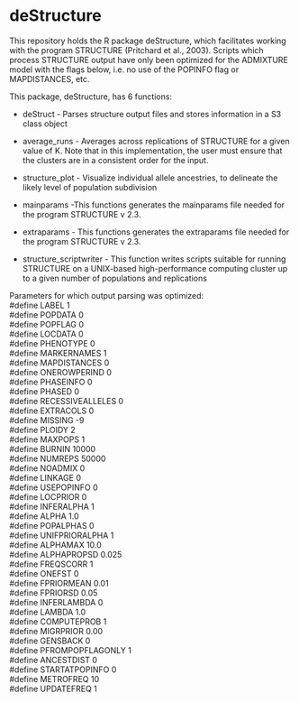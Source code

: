 # deStructure
This repository holds the R package deStructure, which facilitates working with the program STRUCTURE (Pritchard et al., 2003).
Scripts which process STRUCTURE output have only been optimized for the ADMIXTURE model with the flags below, i.e. no use of the
POPINFO flag or MAPDISTANCES, etc.

This package, deStructure, has 6 functions:

- deStruct - Parses structure output files and stores information in a S3 class object

- average_runs - Averages across replications of STRUCTURE for a given value of K. Note that in this implementation, the user must ensure that the clusters are in a consistent order for the input.

- structure_plot - Visualize individual allele ancestries, to delineate the likely level of population subdivision

- mainparams -This functions generates the mainparams file needed for the program STRUCTURE v 2.3.

- extraparams - This functions generates the extraparams file needed for the program STRUCTURE v 2.3.

- structure_scriptwriter - This function writes scripts suitable for running STRUCTURE on a UNIX-based high-performance computing cluster up to a given number of populations and replications

Parameters for which output parsing was optimized:  
#define LABEL 1  
#define POPDATA 0   
#define POPFLAG 0  
#define LOCDATA 0  
#define PHENOTYPE 0   
#define MARKERNAMES 1   
#define MAPDISTANCES 0  
#define ONEROWPERIND 0  
#define PHASEINFO 0  
#define PHASED 0  
#define RECESSIVEALLELES 0   
#define EXTRACOLS 0  
#define MISSING -9  
#define PLOIDY 2  
#define MAXPOPS 1  
#define BURNIN 10000  
#define NUMREPS 50000  
#define NOADMIX 0  
#define LINKAGE 0  
#define USEPOPINFO 0  
#define LOCPRIOR 0  
#define INFERALPHA 1  
#define ALPHA 1.0  
#define POPALPHAS 0   
#define UNIFPRIORALPHA 1   
#define ALPHAMAX 10.0  
#define ALPHAPROPSD 0.025  
#define FREQSCORR 1  
#define ONEFST 0  
#define FPRIORMEAN 0.01  
#define FPRIORSD 0.05  
#define INFERLAMBDA 0  
#define LAMBDA 1.0  
#define COMPUTEPROB 1  
#define MIGRPRIOR 0.00  
#define GENSBACK 0  
#define PFROMPOPFLAGONLY 1   
#define ANCESTDIST 0  
#define STARTATPOPINFO 0  
#define METROFREQ 10  
#define UPDATEFREQ 1  
